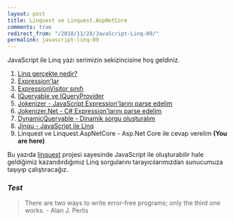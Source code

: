 ```yaml
---
layout: post
title: Linquest ve Linquest.AspNetCore
comments: true
redirect_from: "/2018/11/28/JavaScript-Linq-09/"
permalink: javascript-linq-09
---
```


JavaScript ile Linq yazı serimizin sekizincisine hoş geldiniz.

1. [Linq gerçekte nedir?](/javascript-linq-01)
2. [Expression'lar](/javascript-linq-02)
3. [ExpressionVisitor sınıfı](/javascript-linq-03)
4. [IQueryable ve IQueryProvider](/javascript-linq-03)
5. [Jokenizer - JavaScript Expression'larını parse edelim](/javascript-linq-05)
6. [Jokenizer.Net - C# Expression'larını parse edelim](/javascript-linq-06)
7. [DynamicQueryable - Dinamik sorgu oluşturalım](/javascript-linq-08)
8. [Jinqu - JavaScript ile Linq](/javascript-linq-09)
9. Linquest ve Linquest.AspNetCore - Asp.Net Core ile cevap verelim  **(You are here)**

Bu yazıda [linquest](https://github.com/jin-qu/linquest) projesi sayesinde JavaScript ile oluşturabilir hale geldiğimiz kazandırdığımız Linq sorgularını tarayıcılarımızdan sunucumuza taşıyıp çalıştıracağız.

### ***Test***

> There are two ways to write error-free programs; only the third one works. - Alan J. Perlis

